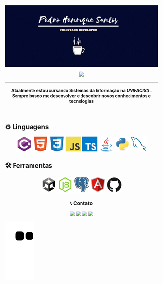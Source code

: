 <p align="center">
  <img src="https://github.com/Pedrohsantosg/Pedrohsantosg/blob/main/images/Pedro%20Henrique.gif"> 
</p>

<p align="center">
 <a href="https://github.com/DenverCoder1/readme-typing-svg"><img src="https://readme-typing-svg.herokuapp.com?lines=BEM+VINDOS+AO+MEU+GITHUB;ESTUDANTE+SISTEMA+DA+INFORMAÇÃO;SEMPRE+BUSCANDO+NOVAS+TECNOLOGIAS;&center=true&width=500&height=50&font=georgia"></a>
</p>
<hr/>
<h4 align="center">Atualmente estou cursando Sistemas da Informação na<i> UNIFACISA </i>. Sempre busco me desenvolver e descobrir novos conhecimentos e tecnologias</h4>
<br>

## **⚙️ Linguagens**

<p align="center">
  
  <div align="center">
  
  <img height="50" title="CSHARP" src="https://github.com/devicons/devicon/blob/master/icons/csharp/csharp-original.svg">
  <img height="50" title="HTML 5" src="https://github.com/devicons/devicon/blob/master/icons/html5/html5-original.svg">
  <img height="50" title="CSS3" src="https://github.com/devicons/devicon/blob/master/icons/css3/css3-original.svg">
  <img height="50" title="JAVASCRYPT" src="https://github.com/devicons/devicon/blob/master/icons/javascript/javascript-original.svg">
  <img height="50" title="TYPESCRYPT" src="https://github.com/devicons/devicon/blob/master/icons/typescript/typescript-original.svg">
  <img height="50" title="JAVA"src="https://github.com/devicons/devicon/blob/master/icons/java/java-original.svg">
  <img height="50" title="PYTHON"src="https://github.com/devicons/devicon/blob/master/icons/python/python-original.svg">
  <img height="50" title="SQL"src="https://github.com/devicons/devicon/blob/master/icons/mysql/mysql-original.svg">
  
    
  </div>
  </p>


  
## **🛠️ Ferramentas**
<p align="center">
  
  <div align="center">
  
  <img height="50" title="UNITY" src="https://github.com/devicons/devicon/blob/master/icons/unity/unity-original.svg">
  <img height="50" title="NODE JS" src="https://github.com/devicons/devicon/blob/master/icons/nodejs/nodejs-original.svg">
  <img height="50" title="POSTGRESQL"src="https://github.com/devicons/devicon/blob/master/icons/postgresql/postgresql-original.svg">
  <img height="50" title="ANGULAR JS" src="https://github.com/devicons/devicon/blob/master/icons/angularjs/angularjs-original.svg">
  <img height="50" title="GITHUB" src="https://github.com/devicons/devicon/blob/master/icons/github/github-original.svg">
    
  </div>
  </p>

<h3 align = "center">📞 Contato</h3>
<p align="center">
  <a href="https://https://github.com/Romenildo"><img src="https://img.shields.io/badge/Github-100000?style=for-the-badge&logo=github&logoColor=white"/></a>
  <a href="https://www.linkedin.com/in/p-h-s-g/"><img src="https://img.shields.io/badge/Linkedin-0077B5?style=for-the-badge&logo=linkedin&logoColor=white"/></a>
  <a href="mailto:pedrohsantos921@gmail.com"><img src="https://img.shields.io/badge/gmail-FF6347?style=for-the-badge&logo=gmail&logoColor=white"/></a>
  <a href="https://instagram.com/pedro.hs0311" target="_blank"><img src="https://img.shields.io/badge/-Instagram-%23E4405F?style=for-the-badge&logo=instagram&logoColor=white" target="_blank"></a>
  
  ![snake svg](https://github.com/darllinsonazvd/darllinsonazvd/blob/output/github-contribution-grid-snake.svg)
